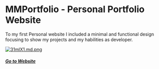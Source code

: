 # MMPortfolio - Personal Portfolio Website

To my first Personal website I included a minimal and functional design focusing to show my projects and my habilities as developer.

[![31mlX1.md.png](https://iili.io/31mlX1.md.png)](https://freeimage.host/i/31mlX1)

##### [Go to Website](https://merilyn.netlify.app/)



